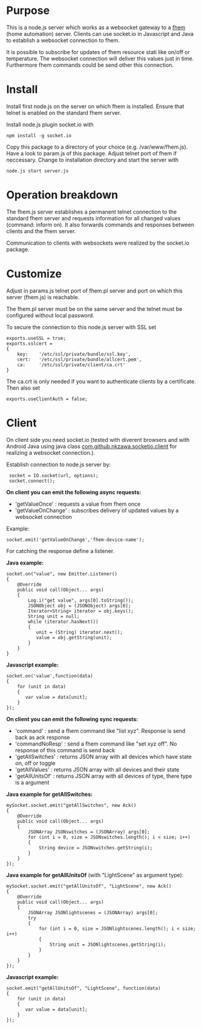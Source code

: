 # Purpose

This is a node.js server which works as a websocket gateway to a [fhem](http://fhem.de) (home automation) server.
Clients can use socket.io in Javascript and Java to establish a websocket connection to fhem.

It is possible to subscribe for updates of fhem resource stati like on/off or temperature.
The websocket connection will deliver this values just in time. Furthermore fhem commands could be send other this connection.

# Install

Install first node.js on the server on which fhem is installed. 
Ensure that telnet is enabled on the standard fhem server.

Install node.js plugin socket.io with

    npm install -g socket.io

Copy this package to a directory of your choice (e.g. /var/www/fhem.js).
Have a look to param.js of this package. Adjust telnet port of fhem if neccessary.
Change to installation directory and start the server with

    node.js start server.js

# Operation breakdown

The fhem.js server establishes a permanent telnet connection to the standard fhem server and requests information for all changed values (command: inform on). It also forwards commands and responses between clients and the fhem server.

Communication to clients with websockets were realized by the socket.io package.

# Customize

Adjust in params.js telnet port of fhem.pl server and port on which this server (fhem.js) is reachable.

The fhem.pl server must be on the same server and the telnet must be configured without local password.

To secure the connection to this node.js server with SSL set

    exports.useSSL = true;
    exports.sslcert =
    {
        key:    '/etc/ssl/private/bundle/ssl.key',
        cert:   '/etc/ssl/private/bundle/allcert.pem',
        ca:     '/etc/ssl/private/client/ca.crt'
    }

The ca.crt is only needed if you want to authenticate clients by a certificate. Then also set

    exports.useClientAuth = false;

# Client

On client side you need socket.io (tested with diverent browsers and with Android Java using java class [com.github.nkzawa.socketio.client](https://github.com/nkzawa/socket.io-client.java) for realizing a websocket connection.).

Establish connection to node.js server by:

     socket = IO.socket(url, options);        
     socket.connect();

**On client you can emit the following async requests:**

  * 'getValueOnce'     : requests a value from fhem once
  * 'getValueOnChange' : subscribes delivery of updated values by a websocket connection

Example:

    socket.emit('getValueOnChange','fhem-device-name'); 

For catching the response define a listener.

**Java example:**

    socket.on("value", new Emitter.Listener()
    {
        @Override
        public void call(Object... args)
        {
            Log.i("get value", args[0].toString());
            JSONObject obj = (JSONObject) args[0];
            Iterator<String> iterator = obj.keys();
            String unit = null;
            while (iterator.hasNext())
            {
               unit = (String) iterator.next();
               value = obj.getString(unit);
            }
        }
    }
      
**Javascript example:**

    socket.on('value',function(data)
    {
        for (unit in data)
        {
           var value = data[unit];
        }
    });

**On client you can emit the following sync requests:**
  * 'command'          : send a fhem command like "list xyz". Response is send back as ack response
  * 'commandNoResp'    : send a fhem command like "set xyz off". No response of this command is send back
  * 'getAllSwitches'   : returns JSON array with all devices which have state on, off or toggle
  * 'getAllValues'     : returns JSON array with all devices and their state
  * 'getAllUnitsOf'    : returns JSON array with all devices of type, there type is a argument

**Java example for getAllSwitches:**

    mySocket.socket.emit("getAllSwitches", new Ack()
    {
        @Override
        public void call(Object... args)
        {
            JSONArray JSONswitches = (JSONArray) args[0];
            for (int i = 0, size = JSONswitches.length(); i < size; i++)
            {
                String device = JSONswitches.getString(i);
            }
        }
    });

**Java example for getAllUnitsOf** (with "LightScene" as argument type):

    mySocket.socket.emit("getAllUnitsOf", "LightScene", new Ack()
    {
        @Override
        public void call(Object... args)
        {
            JSONArray JSONlightscenes = (JSONArray) args[0];
            try
            {
                for (int i = 0, size = JSONlightscenes.length(); i < size; i++)
                {
                    String unit = JSONlightscenes.getString(i);
                }
            }
        }
    });
   
   **Javascript example:**

    socket.emit("getAllUnitsOf", "LightScene", function(data)
    {
        for (unit in data)
        {
           var value = data[unit];
        }
    });

